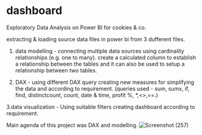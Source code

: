 # dashboard
Exploratory Data Analysis on Power BI for cookies & co.

extracting & loading source data files in power bi from 3 dufferent files.

1. data modelling - connecting multiple data sources using cardinality relationships (e.g. one to many). create a calculated column to establish a relationship between the tables and it can also be used to setup a relationship between two tables.

2. DAX - using different DAX query creating new measures for simplifying the data and according to requirement. (queries used - sum, sumx, if, find, distinctcount, count, date & time, profit %, *,<>,==.)

3.data visualization - Using suitable filters creating dashboard according to requirement.

Main agenda of this project was DAX and modelling.
![Screenshot (257)](https://user-images.githubusercontent.com/115246253/212618870-dc75d331-7c4f-4aa2-b4ff-967cb5674abd.png)
